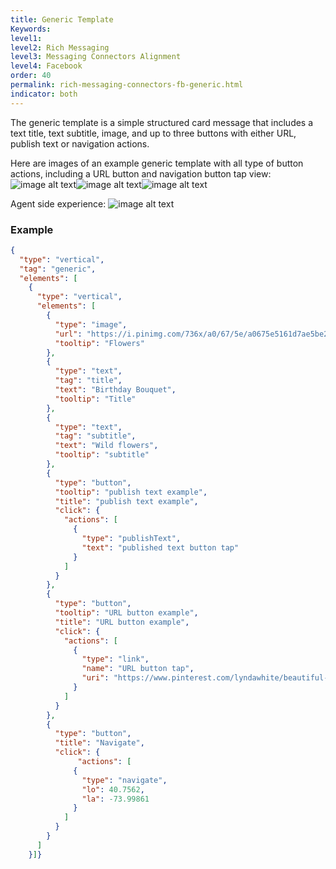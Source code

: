 ```yaml
---
title: Generic Template
Keywords:
level1:
level2: Rich Messaging
level3: Messaging Connectors Alignment
level4: Facebook
order: 40
permalink: rich-messaging-connectors-fb-generic.html
indicator: both
---
```


The generic template is a simple structured card message that includes a text title, text subtitle, image, and up to three buttons with either URL, publish text or navigation actions.

Here are images of an example generic template with all type of button actions, including a URL button and navigation button tap view:
![image alt text](image_0.jpg)![image alt text](image_1.jpg)![image alt text](image_2.jpg)

Agent side experience:
![image alt text](image_3.png)

### Example

```JSON
{
  "type": "vertical",
  "tag": "generic",
  "elements": [
    {
      "type": "vertical",
      "elements": [
        {
          "type": "image",
          "url": "https://i.pinimg.com/736x/a0/67/5e/a0675e5161d7ae5be2550987f397a641--flower-shops-paper-flowers.jpg",
          "tooltip": "Flowers"
        },
        {
          "type": "text",
          "tag": "title",
          "text": "Birthday Bouquet",
          "tooltip": "Title"
        },
        {
          "type": "text",
          "tag": "subtitle",
          "text": "Wild flowers",
          "tooltip": "subtitle"
        },
        {
          "type": "button",
          "tooltip": "publish text example",
          "title": "publish text example",
          "click": {
            "actions": [
              {
                "type": "publishText",
                "text": "published text button tap"
              }
            ]
          }
        },
        {
          "type": "button",
          "tooltip": "URL button example",
          "title": "URL button example",
          "click": {
            "actions": [
              {
                "type": "link",
                "name": "URL button tap",
                "uri": "https://www.pinterest.com/lyndawhite/beautiful-flowers/"
              }
            ]
          }
        },
        {
          "type": "button",
          "title": "Navigate",
          "click": {
               "actions": [
              {
                "type": "navigate",
                "lo": 40.7562,
                "la": -73.99861
              }
            ]
          }
        }
      ]
    }]}
```
